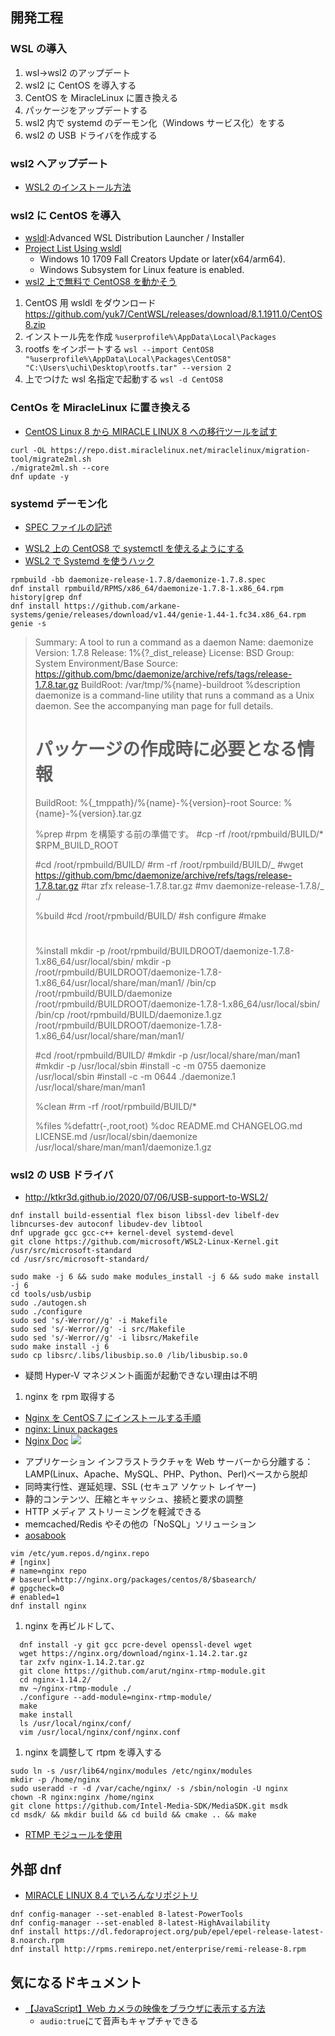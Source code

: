 ## 開発工程

### WSL の導入

1. wsl->wsl2 のアップデート
1. wsl2 に CentOS を導入する
1. CentOS を MiracleLinux に置き換える
1. パッケージをアップデートする
1. wsl2 内で systemd のデーモン化（Windows サービス化）をする
1. wsl2 の USB ドライバを作成する

### wsl2 へアップデート

- [WSL2 のインストール方法](https://ari23.hatenablog.com/entry/wsl2-install)

### wsl2 に CentOS を導入

- [wsldl](https://github.com/yuk7/wsldl):Advanced WSL Distribution Launcher / Installer
- [Project List Using wsldl](https://wsldl-pg.github.io/docs/Using-wsldl/#distros)
  - Windows 10 1709 Fall Creators Update or later(x64/arm64).
  - Windows Subsystem for Linux feature is enabled.
- [wsl2 上で無料で CentOS8 を動かそう](https://www.geekfeed.co.jp/geekblog/install_centos8_on_wsl2_for_free)

1. CentOS 用 wsldl をダウンロード
   https://github.com/yuk7/CentWSL/releases/download/8.1.1911.0/CentOS8.zip
1. インストール先を作成
   `%userprofile%\AppData\Local\Packages`
1. rootfs をインポートする
   `wsl --import CentOS8 "%userprofile%\AppData\Local\Packages\CentOS8" "C:\Users\uchi\Desktop\rootfs.tar" --version 2`
1. 上でつけた wsl 名指定で起動する
   `wsl -d CentOS8`

### CentOs を MiracleLinux に置き換える

- [CentOS Linux 8 から MIRACLE LINUX 8 への移行ツールを試す](https://miraclelinux.hatenablog.com/entry/2021/10/08/120830)

```
curl -OL https://repo.dist.miraclelinux.net/miraclelinux/migration-tool/migrate2ml.sh
./migrate2ml.sh --core
dnf update -y
```

### systemd デーモン化

- [SPEC ファイルの記述](https://vinelinux.org/docs/vine6/making-rpm/make-spec.html)

* [WSL2 上の CentOS8 で systemctl を使えるようにする](https://qiita.com/jpl_ttsneo/items/2a3623dffb8fa3aed454)
* [WSL2 で Systemd を使うハック](https://qiita.com/matarillo/items/f036a9561a4839275e5f)

```
rpmbuild -bb daemonize-release-1.7.8/daemonize-1.7.8.spec
dnf install rpmbuild/RPMS/x86_64/daemonize-1.7.8-1.x86_64.rpm
history|grep dnf
dnf install https://github.com/arkane-systems/genie/releases/download/v1.44/genie-1.44-1.fc34.x86_64.rpm
genie -s
```

> Summary: A tool to run a command as a daemon
> Name: daemonize
> Version: 1.7.8
> Release: 1%{?\_dist_release}
> License: BSD
> Group: System Environment/Base
> Source: https://github.com/bmc/daemonize/archive/refs/tags/release-1.7.8.tar.gz
> BuildRoot: /var/tmp/%{name}-buildroot
> %description
> daemonize is a command-line utility that runs a command as a Unix daemon. See the accompanying man page for full details.
>
> # パッケージの作成時に必要となる情報
>
> BuildRoot: %{\_tmppath}/%{name}-%{version}-root
> Source: %{name}-%{version}.tar.gz
>
> %prep #rpm を構築する前の準備です。
> #cp -rf /root/rpmbuild/BUILD/\* $RPM_BUILD_ROOT
>
> #cd /root/rpmbuild/BUILD/
> #rm -rf /root/rpmbuild/BUILD/_
> #wget https://github.com/bmc/daemonize/archive/refs/tags/release-1.7.8.tar.gz
> #tar zfx release-1.7.8.tar.gz
> #mv daemonize-release-1.7.8/_ ./
>
> %build
> #cd /root/rpmbuild/BUILD/
> #sh configure
> #make
>
> #
>
> %install
> mkdir -p /root/rpmbuild/BUILDROOT/daemonize-1.7.8-1.x86_64/usr/local/sbin/
> mkdir -p /root/rpmbuild/BUILDROOT/daemonize-1.7.8-1.x86_64/usr/local/share/man/man1/
> /bin/cp /root/rpmbuild/BUILD/daemonize /root/rpmbuild/BUILDROOT/daemonize-1.7.8-1.x86_64/usr/local/sbin/
> /bin/cp /root/rpmbuild/BUILD/daemonize.1.gz /root/rpmbuild/BUILDROOT/daemonize-1.7.8-1.x86_64/usr/local/share/man/man1/
>
> #cd /root/rpmbuild/BUILD/
> #mkdir -p /usr/local/share/man/man1
> #mkdir -p /usr/local/sbin
> #install -c -m 0755 daemonize /usr/local/sbin
> #install -c -m 0644 ./daemonize.1 /usr/local/share/man/man1
>
> %clean
> #rm -rf /root/rpmbuild/BUILD/\*
>
> %files
> %defattr(-,root,root)
> %doc README.md CHANGELOG.md LICENSE.md
> /usr/local/sbin/daemonize
> /usr/local/share/man/man1/daemonize.1.gz

### wsl2 の USB ドライバ

- http://ktkr3d.github.io/2020/07/06/USB-support-to-WSL2/

```
dnf install build-essential flex bison libssl-dev libelf-dev libncurses-dev autoconf libudev-dev libtool
dnf upgrade gcc gcc-c++ kernel-devel systemd-devel
git clone https://github.com/microsoft/WSL2-Linux-Kernel.git /usr/src/microsoft-standard
cd /usr/src/microsoft-standard/

sudo make -j 6 && sudo make modules_install -j 6 && sudo make install -j 6
cd tools/usb/usbip
sudo ./autogen.sh
sudo ./configure
sudo sed 's/-Werror//g' -i Makefile
sudo sed 's/-Werror//g' -i src/Makefile
sudo sed 's/-Werror//g' -i libsrc/Makefile
sudo make install -j 6
sudo cp libsrc/.libs/libusbip.so.0 /lib/libusbip.so.0
```

- 疑問
  Hyper-V マネジメント画面が起動できない理由は不明

1. nginx を rpm 取得する

- [Nginx を CentOS 7 にインストールする手順](https://weblabo.oscasierra.net/nginx-centos7-install/)
- [nginx: Linux packages](https://nginx.org/en/linux_packages.html)
- [Nginx Doc](https://nginx.org/en/docs/)
  ![](2021-11-16-23-46-18.png)

* アプリケーション インフラストラクチャを Web サーバーから分離する：LAMP(Linux、Apache、MySQL、PHP、Python、Perl)ベースから脱却
* 同時実行性、遅延処理、SSL (セキュア ソケット レイヤー)
* 静的コンテンツ、圧縮とキャッシュ、接続と要求の調整
* HTTP メディア ストリーミングを軽減できる
* memcached/Redis やその他の「NoSQL」ソリューション
* [aosabook](http://www.aosabook.org/en/nginx.html)

```
vim /etc/yum.repos.d/nginx.repo
# [nginx]
# name=nginx repo
# baseurl=http://nginx.org/packages/centos/8/$basearch/
# gpgcheck=0
# enabled=1
dnf install nginx

```

1. nginx を再ビルドして、

```
  dnf install -y git gcc pcre-devel openssl-devel wget
  wget https://nginx.org/download/nginx-1.14.2.tar.gz
  tar zxfv nginx-1.14.2.tar.gz
  git clone https://github.com/arut/nginx-rtmp-module.git
  cd nginx-1.14.2/
  mv ~/nginx-rtmp-module ./
  ./configure --add-module=nginx-rtmp-module/
  make
  make install
  ls /usr/local/nginx/conf/
  vim /usr/local/nginx/conf/nginx.conf
```

1. nginx を調整して rtpm を導入する

```
sudo ln -s /usr/lib64/nginx/modules /etc/nginx/modules
mkdir -p /home/nginx
sudo useradd -r -d /var/cache/nginx/ -s /sbin/nologin -U nginx
chown -R nginx:nginx /home/nginx
git clone https://github.com/Intel-Media-SDK/MediaSDK.git msdk
cd msdk/ && mkdir build && cd build && cmake .. && make
```

- [RTMP モジュールを使用](https://www.xlsoft.com/jp/blog/blog/2019/11/02/post-7858/)

## 外部 dnf

- [MIRACLE LINUX 8.4 でいろんなリポジトリ](https://www.cybertrust.co.jp/blog/linux-oss/linux/miraclelinux84-repository.html)

```
dnf config-manager --set-enabled 8-latest-PowerTools
dnf config-manager --set-enabled 8-latest-HighAvailability
dnf install https://dl.fedoraproject.org/pub/epel/epel-release-latest-8.noarch.rpm
dnf install http://rpms.remirepo.net/enterprise/remi-release-8.rpm
```

## 気になるドキュメント

- [【JavaScript】Web カメラの映像をブラウザに表示する方法](https://reffect.co.jp/html/javascript-webcamera)
  - `audio:true`にて音声もキャプチャできる
